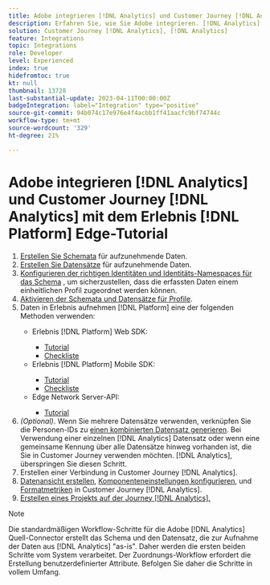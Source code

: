 ```yaml
---
title: Adobe integrieren [!DNL Analytics] und Customer Journey [!DNL Analytics] mit dem Erlebnis [!DNL Platform] Edge-Tutorial
description: Erfahren Sie, wie Sie Adobe integrieren. [!DNL Analytics] mit Customer Journey [!DNL Analytics] unter Verwendung des AEP Web SDK, AEP Mobile SDK oder der Edge Network Server-API.
solution: Customer Journey [!DNL Analytics], [!DNL Analytics]
feature: Integrations
topic: Integrations
role: Developer
level: Experienced
index: true
hidefromtoc: true
kt: null
thumbnail: 13728
last-substantial-update: 2023-04-11T00:00:00Z
badgeIntegration: label="Integration" type="positive"
source-git-commit: 94b074c17e976e4f4acbb1ff41aacfc9bf74744c
workflow-type: tm+mt
source-wordcount: '329'
ht-degree: 21%

---
```



# Adobe integrieren [!DNL Analytics] und Customer Journey [!DNL Analytics] mit dem Erlebnis [!DNL Platform] Edge-Tutorial

<ol>
    <li><a href="https://experienceleague.adobe.com/?lang=de#dashboard/learning" _target="_blank" rel="noopener noreferrer">Erstellen Sie Schemata</a> für aufzunehmende Daten.</li>
    <li><a href="https://experienceleague.adobe.com/docs/platform-learn/tutorials/data-ingestion/create-datasets-and-ingest-data.html?lang=de" _target="_blank" rel="noopener noreferrer">Erstellen Sie Datensätze</a> für aufzunehmende Daten.</a></li>
    <li><a href="https://experienceleague.adobe.com/docs/platform-learn/tutorials/identities/label-ingest-and-verify-identity-data.html?lang=en" _target="_blank" rel="noopener noreferrer">Konfigurieren der richtigen Identitäten und Identitäts-Namespaces für das Schema</a> , um sicherzustellen, dass die erfassten Daten einem einheitlichen Profil zugeordnet werden können.</li> 
    <li><a href="https://experienceleague.adobe.com/docs/platform-learn/tutorials/profiles/bring-data-into-the-real-time-customer-profile.html?lang=de" _target="_blank" rel="noopener noreferrer">Aktivieren der Schemata und Datensätze für Profile</a>.</li>
    <li>Daten in Erlebnis aufnehmen [!DNL Platform] eine der folgenden Methoden verwenden:</li>
        <ul>
            <li>Erlebnis [!DNL Platform] Web SDK:</li>
                <ul>
                    <li><a href="https://experienceleague.adobe.com/docs/platform-learn/implement-web-sdk/overview.html?lang=de" _target="_blank" rel="noopener noreferrer">Tutorial</a></li>
                    <li><a href="https://experienceleague.adobe.com/docs/analytics/implementation/aep-edge/web-sdk/overview.html" _target="_blank" rel="noopener noreferrer">Checkliste</a></li>
                </ul>
            <li>Erlebnis [!DNL Platform] Mobile SDK:</li>
                <ul>
                    <li><a href="https://experienceleague.adobe.com/docs/platform-learn/data-collection/mobile-sdk/create-mobile-properties.html" _target="_blank" rel="noopener noreferrer">Tutorial</a></li>
                    <li><a href="https://experienceleague.adobe.com/docs/analytics/implementation/aep-edge/mobile-sdk/overview.html" _target="_blank" rel="noopener noreferrer">Checkliste</a></li>
                </ul></li>
            <li>Edge Network Server-API:</li>
                <ul>
                    <li><a href="https://experienceleague.adobe.com/docs/experience-platform/edge-network-server-api/interacting-other-adobe-solutions/interacting-adobe-analytics.html?lang=de" _target="_blank" rel="noopener noreferrer">Tutorial</a></li>
                </ul>
       </ul>
    <li><i>(Optional)</i>. Wenn Sie mehrere Datensätze verwenden, verknüpfen Sie die Personen-IDs zu <a href="https://experienceleague.adobe.com/docs/analytics-platform/using/cja-connections/combined-dataset.html" _target="_blank" rel="noopener noreferrer">einen kombinierten Datensatz generieren</a>. Bei Verwendung einer einzelnen [!DNL Analytics] Datensatz oder wenn eine gemeinsame Kennung über alle Datensätze hinweg vorhanden ist, die Sie in Customer Journey verwenden möchten. [!DNL Analytics], überspringen Sie diesen Schritt.</li>
    <li><a href="https://experienceleague.adobe.com/docs/customer-journey-analytics-learn/tutorials/connections/connecting-customer-journey-analytics-to-data-sources-in-platform.html?lang=de" _target="_blank" rel="noopener noreferrer"></a>Erstellen einer Verbindung in Customer Journey [!DNL Analytics].</li>
    <li><a href="https://experienceleague.adobe.com/docs/customer-journey-analytics-learn/tutorials/data-views/basic-configuration-for-data-views.html" _target="_blank" rel="noopener noreferrer">Datenansicht erstellen</a>, <a href="https://experienceleague.adobe.com/docs/customer-journey-analytics-learn/tutorials/data-views/configuring-component-settings-in-data-views.html" _target="_blank" rel="noopener noreferrer">Komponenteneinstellungen konfigurieren</a>, und <a href="https://experienceleague.adobe.com/docs/customer-journey-analytics-learn/tutorials/data-views/formatting-metrics-in-data-views.html" _target="_blank" rel="noopener noreferrer">Formatmetriken</a> in Customer Journey [!DNL Analytics].
    <li><a href="https://experienceleague.adobe.com/docs/customer-journey-analytics-learn/tutorials/analysis-workspace/workspace-projects/build-a-new-project.html" _target="_blank" rel="noopener noreferrer">Erstellen eines Projekts auf der Journey [!DNL Analytics].</a></li>
</ol>

>[!NOTE]
>
>Die standardmäßigen Workflow-Schritte für die Adobe [!DNL Analytics] Quell-Connector erstellt das Schema und den Datensatz, die zur Aufnahme der Daten aus [!DNL Analytics] &quot;as-is&quot;. Daher werden die ersten beiden Schritte vom System verarbeitet. Der Zuordnungs-Workflow erfordert die Erstellung benutzerdefinierter Attribute. Befolgen Sie daher die Schritte in vollem Umfang.
